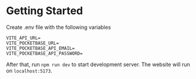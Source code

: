 # Getting Started
Create .env file with the following variables
```
VITE_API_URL=
VITE_POCKETBASE_URL=
VITE_POCKETBASE_API_EMAIL=
VITE_POCKETBASE_API_PASSWORD=
```
After that, run `npm run dev` to start development server. The website will run on `localhost:5173`.
